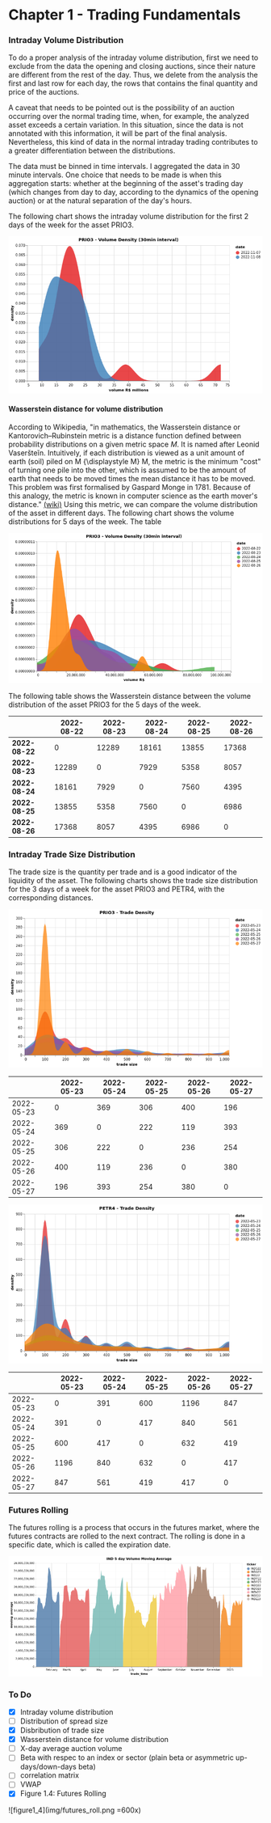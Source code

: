 # Chapter 1 - Trading Fundamentals

### Intraday Volume Distribution

To do a proper analysis of the intraday volume distribution, first we need to exclude from the data the opening and closing auctions, since their nature are different from the rest of the day. Thus, we delete from the analysis the first and last row for each day, the rows that contains the final quantity and price of the auctions.

A caveat that needs to be pointed out is the possibility of an auction occurring over the normal trading time, when, for example, the analyzed asset exceeds a certain variation. In this situation, since the data is not annotated with this information, it will be part of the final analysis. Nevertheless, this kind of data in the normal intraday trading contributes to a greater differentiation between the distributions.

The data must be binned in time intervals. I aggregated the data in 30 minute intervals. One choice that needs to be made is when this aggregation starts: whether at the beginning of the asset's trading day (which changes from day to day, according to the dynamics of the opening auction) or at the natural separation of the day's hours.

The following chart shows the intraday volume distribution for the first 2 days of the week for the asset PRIO3.

![volume density - PRIO3](img/vol_density_prio.png)

#### Wasserstein distance for volume distribution

According to Wikipedia, "in mathematics, the Wasserstein distance or Kantorovich–Rubinstein metric is a distance function defined between probability distributions on a given metric space $M$. It is named after Leonid Vaseršteĭn. Intuitively, if each distribution is viewed as a unit amount of earth (soil) piled on M {\displaystyle M} M, the metric is the minimum "cost" of turning one pile into the other, which is assumed to be the amount of earth that needs to be moved times the mean distance it has to be moved. This problem was first formalised by Gaspard Monge in 1781. Because of this analogy, the metric is known in computer science as the earth mover's distance." [(wiki)](https://en.wikipedia.org/wiki/Wasserstein_metric)
Using this metric, we can compare the volume distribution of the asset in different days. The following chart shows the volume distributions for 5 days of the week. The table

![5week vol dens - PRIO3](img/volDensity_distances.png)

The following table shows the Wasserstein distance between the volume distribution of the asset PRIO3 for the 5 days of the week.

|             | 2022-08-22  | 2022-08-23  | 2022-08-24  | 2022-08-25  | 2022-08-26  |
| ----------- | ----------- | ----------- | ----------- | ----------- | ----------- |
| **2022-08-22**  | 0| 12289 | 18161| 13855| 17368 
|**2022-08-23**  | 12289 | 0 | 7929 | 5358 | 8057 
|**2022-08-24**  | 18161 | 7929 | 0 | 7560 | 4395 
|**2022-08-25**  | 13855 | 5358 | 7560 | 0 | 6986 
|**2022-08-26**  | 17368 | 8057 | 4395 | 6986 | 0    

### Intraday Trade Size Distribution

The trade size is the quantity per trade and is a good indicator of the liquidity of the asset. The following charts shows the trade size distribution for the 3 days of a week for the asset PRIO3 and PETR4, with the corresponding distances.

![trade density - PRIO3](img/trade_density_prio.png)

|             | 2022-05-23  | 2022-05-24  | 2022-05-25  | 2022-05-26  | 2022-05-27  |
| ----------- | ----------- | ----------- | ----------- | ----------- | ----------- |
| 2022-05-23  | 0           | 369         | 306         | 400         | 196         |
| 2022-05-24  | 369         | 0           | 222         | 119         | 393         |
| 2022-05-25  | 306         | 222         | 0           | 236         | 254         |
| 2022-05-26  | 400         | 119         | 236         | 0           | 380         |
| 2022-05-27  | 196         | 393         | 254         | 380         | 0           |


![trade density - PETR4](img/trade_density_petro.png)

|             | 2022-05-23  | 2022-05-24  | 2022-05-25  | 2022-05-26  | 2022-05-27  |
| ----------- | ----------- | ----------- | ----------- | ----------- | ----------- |
| 2022-05-23  | 0           | 391         | 600         | 1196        | 847         |
| 2022-05-24  | 391         | 0           | 417         | 840         | 561         |
| 2022-05-25  | 600         | 417         | 0           | 632         | 419         |
| 2022-05-26  | 1196        | 840         | 632         | 0           | 417         |
| 2022-05-27  | 847         | 561         | 419         | 417         | 0           |


###  Futures Rolling

The futures rolling is a process that occurs in the futures market, where the futures contracts are rolled to the next contract. The rolling is done in a specific date, which is called the expiration date.

![moving average - IND](img/ind_ma_vol.png)

### To Do

- [X] Intraday volume distribution
- [ ] Distribution of spread size
- [X] Disbribution of trade size
- [X] Wasserstein distance for volume distribution
- [ ] X-day average auction volume
- [ ] Beta with respec to an index or sector (plain beta or asymmetric up-days/down-days beta)
- [ ] correlation matrix
- [ ] VWAP
- [X] Figure 1.4: Futures Rolling

![figure1_4](img/futures_roll.png =600x)
